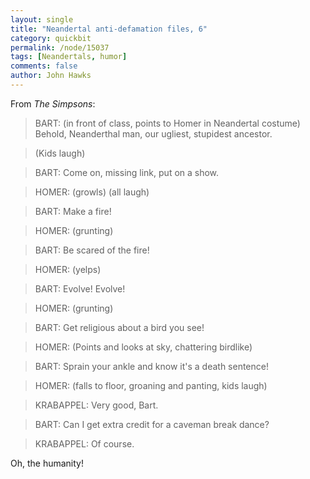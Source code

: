 ```yaml
---
layout: single 
title: "Neandertal anti-defamation files, 6" 
category: quickbit
permalink: /node/15037
tags: [Neandertals, humor] 
comments: false 
author: John Hawks 
---
```


From <i>The Simpsons</i>: 

<blockquote>BART: (in front of class, points to Homer in Neandertal costume) Behold, Neanderthal man, our ugliest, stupidest ancestor.</blockquote>
<blockquote>(Kids laugh) </blockquote>
<blockquote>BART: Come on, missing link, put on a show.</blockquote>
<blockquote>HOMER: (growls) (all laugh) </blockquote>
<blockquote>BART: Make a fire!</blockquote>
<blockquote>HOMER: (grunting)</blockquote>
<blockquote>BART: Be scared of the fire!</blockquote>
<blockquote>HOMER: (yelps)</blockquote>
<blockquote>BART: Evolve! Evolve!</blockquote>
<blockquote>HOMER: (grunting) </blockquote>
<blockquote>BART: Get religious about a bird you see!</blockquote>
<blockquote>HOMER: (Points and looks at sky, chattering birdlike) </blockquote>
<blockquote>BART: Sprain your ankle and know it's a death sentence!</blockquote>
<blockquote>HOMER: (falls to floor, groaning and panting, kids laugh) </blockquote>
<blockquote>KRABAPPEL: Very good, Bart.</blockquote>
<blockquote>BART: Can I get extra credit for a caveman break dance?</blockquote>
<blockquote>KRABAPPEL: Of course.</blockquote>

Oh, the humanity!

